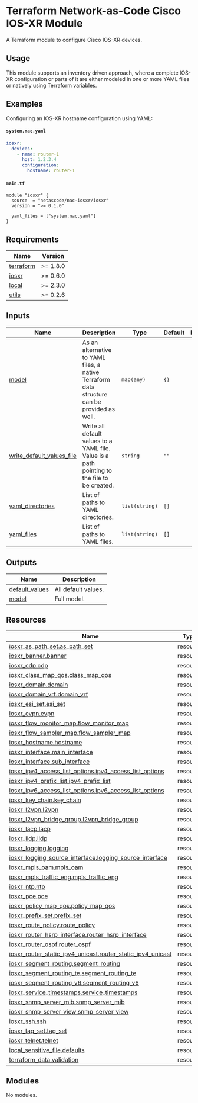 <!-- BEGIN_TF_DOCS -->
# Terraform Network-as-Code Cisco IOS-XR Module

A Terraform module to configure Cisco IOS-XR devices.

## Usage

This module supports an inventory driven approach, where a complete IOS-XR configuration or parts of it are either modeled in one or more YAML files or natively using Terraform variables.

## Examples

Configuring an IOS-XR hostname configuration using YAML:

#### `system.nac.yaml`

```yaml
iosxr:
  devices:
    - name: router-1
      host: 1.2.3.4
      configuration:
        hostname: router-1

```

#### `main.tf`

```hcl
module "iosxr" {
  source  = "netascode/nac-iosxr/iosxr"
  version = ">= 0.1.0"

  yaml_files = ["system.nac.yaml"]
}
```

## Requirements

| Name | Version |
|------|---------|
| <a name="requirement_terraform"></a> [terraform](#requirement\_terraform) | >= 1.8.0 |
| <a name="requirement_iosxr"></a> [iosxr](#requirement\_iosxr) | >= 0.6.0 |
| <a name="requirement_local"></a> [local](#requirement\_local) | >= 2.3.0 |
| <a name="requirement_utils"></a> [utils](#requirement\_utils) | >= 0.2.6 |
## Inputs

| Name | Description | Type | Default | Required |
|------|-------------|------|---------|:--------:|
| <a name="input_model"></a> [model](#input\_model) | As an alternative to YAML files, a native Terraform data structure can be provided as well. | `map(any)` | `{}` | no |
| <a name="input_write_default_values_file"></a> [write\_default\_values\_file](#input\_write\_default\_values\_file) | Write all default values to a YAML file. Value is a path pointing to the file to be created. | `string` | `""` | no |
| <a name="input_yaml_directories"></a> [yaml\_directories](#input\_yaml\_directories) | List of paths to YAML directories. | `list(string)` | `[]` | no |
| <a name="input_yaml_files"></a> [yaml\_files](#input\_yaml\_files) | List of paths to YAML files. | `list(string)` | `[]` | no |
## Outputs

| Name | Description |
|------|-------------|
| <a name="output_default_values"></a> [default\_values](#output\_default\_values) | All default values. |
| <a name="output_model"></a> [model](#output\_model) | Full model. |
## Resources

| Name | Type |
|------|------|
| [iosxr_as_path_set.as_path_set](https://registry.terraform.io/providers/CiscoDevNet/iosxr/latest/docs/resources/as_path_set) | resource |
| [iosxr_banner.banner](https://registry.terraform.io/providers/CiscoDevNet/iosxr/latest/docs/resources/banner) | resource |
| [iosxr_cdp.cdp](https://registry.terraform.io/providers/CiscoDevNet/iosxr/latest/docs/resources/cdp) | resource |
| [iosxr_class_map_qos.class_map_qos](https://registry.terraform.io/providers/CiscoDevNet/iosxr/latest/docs/resources/class_map_qos) | resource |
| [iosxr_domain.domain](https://registry.terraform.io/providers/CiscoDevNet/iosxr/latest/docs/resources/domain) | resource |
| [iosxr_domain_vrf.domain_vrf](https://registry.terraform.io/providers/CiscoDevNet/iosxr/latest/docs/resources/domain_vrf) | resource |
| [iosxr_esi_set.esi_set](https://registry.terraform.io/providers/CiscoDevNet/iosxr/latest/docs/resources/esi_set) | resource |
| [iosxr_evpn.evpn](https://registry.terraform.io/providers/CiscoDevNet/iosxr/latest/docs/resources/evpn) | resource |
| [iosxr_flow_monitor_map.flow_monitor_map](https://registry.terraform.io/providers/CiscoDevNet/iosxr/latest/docs/resources/flow_monitor_map) | resource |
| [iosxr_flow_sampler_map.flow_sampler_map](https://registry.terraform.io/providers/CiscoDevNet/iosxr/latest/docs/resources/flow_sampler_map) | resource |
| [iosxr_hostname.hostname](https://registry.terraform.io/providers/CiscoDevNet/iosxr/latest/docs/resources/hostname) | resource |
| [iosxr_interface.main_interface](https://registry.terraform.io/providers/CiscoDevNet/iosxr/latest/docs/resources/interface) | resource |
| [iosxr_interface.sub_interface](https://registry.terraform.io/providers/CiscoDevNet/iosxr/latest/docs/resources/interface) | resource |
| [iosxr_ipv4_access_list_options.ipv4_access_list_options](https://registry.terraform.io/providers/CiscoDevNet/iosxr/latest/docs/resources/ipv4_access_list_options) | resource |
| [iosxr_ipv4_prefix_list.ipv4_prefix_list](https://registry.terraform.io/providers/CiscoDevNet/iosxr/latest/docs/resources/ipv4_prefix_list) | resource |
| [iosxr_ipv6_access_list_options.ipv6_access_list_options](https://registry.terraform.io/providers/CiscoDevNet/iosxr/latest/docs/resources/ipv6_access_list_options) | resource |
| [iosxr_key_chain.key_chain](https://registry.terraform.io/providers/CiscoDevNet/iosxr/latest/docs/resources/key_chain) | resource |
| [iosxr_l2vpn.l2vpn](https://registry.terraform.io/providers/CiscoDevNet/iosxr/latest/docs/resources/l2vpn) | resource |
| [iosxr_l2vpn_bridge_group.l2vpn_bridge_group](https://registry.terraform.io/providers/CiscoDevNet/iosxr/latest/docs/resources/l2vpn_bridge_group) | resource |
| [iosxr_lacp.lacp](https://registry.terraform.io/providers/CiscoDevNet/iosxr/latest/docs/resources/lacp) | resource |
| [iosxr_lldp.lldp](https://registry.terraform.io/providers/CiscoDevNet/iosxr/latest/docs/resources/lldp) | resource |
| [iosxr_logging.logging](https://registry.terraform.io/providers/CiscoDevNet/iosxr/latest/docs/resources/logging) | resource |
| [iosxr_logging_source_interface.logging_source_interface](https://registry.terraform.io/providers/CiscoDevNet/iosxr/latest/docs/resources/logging_source_interface) | resource |
| [iosxr_mpls_oam.mpls_oam](https://registry.terraform.io/providers/CiscoDevNet/iosxr/latest/docs/resources/mpls_oam) | resource |
| [iosxr_mpls_traffic_eng.mpls_traffic_eng](https://registry.terraform.io/providers/CiscoDevNet/iosxr/latest/docs/resources/mpls_traffic_eng) | resource |
| [iosxr_ntp.ntp](https://registry.terraform.io/providers/CiscoDevNet/iosxr/latest/docs/resources/ntp) | resource |
| [iosxr_pce.pce](https://registry.terraform.io/providers/CiscoDevNet/iosxr/latest/docs/resources/pce) | resource |
| [iosxr_policy_map_qos.policy_map_qos](https://registry.terraform.io/providers/CiscoDevNet/iosxr/latest/docs/resources/policy_map_qos) | resource |
| [iosxr_prefix_set.prefix_set](https://registry.terraform.io/providers/CiscoDevNet/iosxr/latest/docs/resources/prefix_set) | resource |
| [iosxr_route_policy.route_policy](https://registry.terraform.io/providers/CiscoDevNet/iosxr/latest/docs/resources/route_policy) | resource |
| [iosxr_router_hsrp_interface.router_hsrp_interface](https://registry.terraform.io/providers/CiscoDevNet/iosxr/latest/docs/resources/router_hsrp_interface) | resource |
| [iosxr_router_ospf.router_ospf](https://registry.terraform.io/providers/CiscoDevNet/iosxr/latest/docs/resources/router_ospf) | resource |
| [iosxr_router_static_ipv4_unicast.router_static_ipv4_unicast](https://registry.terraform.io/providers/CiscoDevNet/iosxr/latest/docs/resources/router_static_ipv4_unicast) | resource |
| [iosxr_segment_routing.segment_routing](https://registry.terraform.io/providers/CiscoDevNet/iosxr/latest/docs/resources/segment_routing) | resource |
| [iosxr_segment_routing_te.segment_routing_te](https://registry.terraform.io/providers/CiscoDevNet/iosxr/latest/docs/resources/segment_routing_te) | resource |
| [iosxr_segment_routing_v6.segment_routing_v6](https://registry.terraform.io/providers/CiscoDevNet/iosxr/latest/docs/resources/segment_routing_v6) | resource |
| [iosxr_service_timestamps.service_timestamps](https://registry.terraform.io/providers/CiscoDevNet/iosxr/latest/docs/resources/service_timestamps) | resource |
| [iosxr_snmp_server_mib.snmp_server_mib](https://registry.terraform.io/providers/CiscoDevNet/iosxr/latest/docs/resources/snmp_server_mib) | resource |
| [iosxr_snmp_server_view.snmp_server_view](https://registry.terraform.io/providers/CiscoDevNet/iosxr/latest/docs/resources/snmp_server_view) | resource |
| [iosxr_ssh.ssh](https://registry.terraform.io/providers/CiscoDevNet/iosxr/latest/docs/resources/ssh) | resource |
| [iosxr_tag_set.tag_set](https://registry.terraform.io/providers/CiscoDevNet/iosxr/latest/docs/resources/tag_set) | resource |
| [iosxr_telnet.telnet](https://registry.terraform.io/providers/CiscoDevNet/iosxr/latest/docs/resources/telnet) | resource |
| [local_sensitive_file.defaults](https://registry.terraform.io/providers/hashicorp/local/latest/docs/resources/sensitive_file) | resource |
| [terraform_data.validation](https://registry.terraform.io/providers/hashicorp/terraform/latest/docs/resources/data) | resource |
## Modules

No modules.
<!-- END_TF_DOCS -->